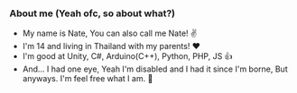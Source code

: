 ### About me (Yeah ofc, so about what?)
- My name is Nate, You can also call me Nate! ✌
- I'm 14 and living in Thailand with my parents! ❤
- I'm good at Unity, C#, Arduino(C++), Python, PHP, JS 👍
- And... I had one eye, Yeah I'm disabled and I had it since I'm borne, But anyways. I'm feel free what I am. 🎉

<!--
**kidJaNateTH/kidJaNateTH** is a ✨ _special_ ✨ repository because its `README.md` (this file) appears on your GitHub profile.

Here are some ideas to get you started:

- 🔭 I’m currently working on ...
- 🌱 I’m currently learning ...
- 👯 I’m looking to collaborate on ...
- 🤔 I’m looking for help with ...
- 💬 Ask me about ...
- 📫 How to reach me: ...
- 😄 Pronouns: ...
- ⚡ Fun fact: ...
-->
